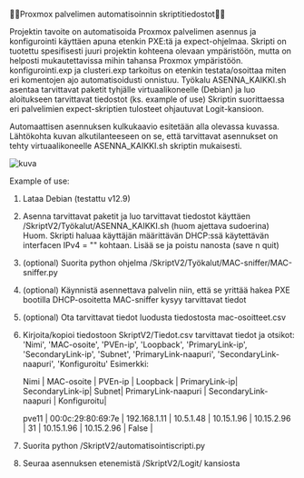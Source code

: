 🚀🚀Proxmox palvelimen automatisoinnin skriptitiedostot🚀🚀


Projektin tavoite on automatisoida Proxmox palvelimen asennus ja konfigurointi käyttäen apuna etenkin PXE:tä ja expect-ohjelmaa.
Skripti on tuotettu spesifisesti juuri projektin kohteena olevaan ympäristöön, mutta on helposti mukautettavissa mihin tahansa Proxmox ympäristöön. 
konfigurointi.exp ja clusteri.exp tarkoitus on etenkin testata/osoittaa miten eri komentojen ajo automatisoidusti onnistuu.
Työkalu ASENNA_KAIKKI.sh asentaa tarvittavat paketit tyhjälle virtuaalikoneelle (Debian) ja luo aloitukseen tarvittavat tiedostot (ks. example of use)
Skriptin suorittaessa eri palvelimien expect-skriptien tulosteet ohjautuvat Logit-kansioon.


Automaattisen asennuksen kulkukaavio esitetään alla olevassa kuvassa. Lähtökohta kuvan alkutilanteeseen on se, että tarvittavat asennukset on tehty virtuaalikoneelle ASENNA_KAIKKI.sh skriptin mukaisesti.

![kuva](https://github.com/user-attachments/assets/fddacd57-747c-4083-a944-1f378f9338c7)



Example of use:
1. Lataa Debian (testattu v12.9)
2. Asenna tarvittavat paketit ja luo tarvittavat tiedostot käyttäen /SkriptV2/Työkalut/ASENNA_KAIKKI.sh (huom ajettava sudoerina)
   Huom. Skripti haluaa käyttäjän määrittävän DHCP:ssä käytettävän interfacen IPv4 = "" kohtaan. Lisää se ja poistu nanosta (save n quit) 
3. (optional) Suorita python ohjelma /SkriptV2/Työkalut/MAC-sniffer/MAC-sniffer.py
4. (optional) Käynnistä asennettava palvelin niin, että se yrittää hakea PXE bootilla DHCP-osoitetta
   MAC-sniffer kysyy tarvittavat tiedot
5. (optional) Ota tarvittavat tiedot luodusta tiedostosta mac-osoitteet.csv
6. Kirjoita/kopioi tiedostoon SkriptV2/Tiedot.csv tarvittavat tiedot ja otsikot:
  'Nimi', 'MAC-osoite', 'PVEn-ip', 'Loopback', 'PrimaryLink-ip', 'SecondaryLink-ip', 'Subnet', 'PrimaryLink-naapuri', 'SecondaryLink-naapuri', 'Konfiguroitu'
   Esimerkki:


   Nimi  |	MAC-osoite        |	PVEn-ip      |	Loopback  |	PrimaryLink-ip|	SecondaryLink-ip|	Subnet|	PrimaryLink-naapuri  |	SecondaryLink-naapuri  |	Konfiguroitu|

   
   pve11 |	00:0c:29:80:69:7e |	192.168.1.11 |	10.5.1.48 |	10.15.1.96    |	10.15.2.96      |	31    |	10.15.1.96           |	10.15.2.96             |	False       |

8. Suorita python /SkriptV2/automatisointiscripti.py
9. Seuraa asennuksen etenemistä /SkriptV2/Logit/ kansiosta
